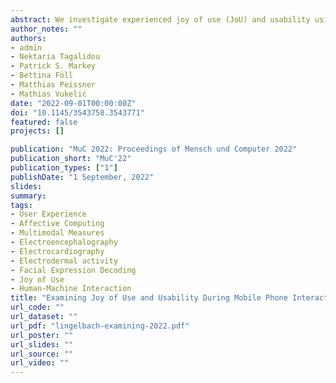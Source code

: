 ```yaml
---
abstract: We investigate experienced joy of use (JoU) and usability using a multimodal methods approach by systematically varying mobile phone interactions. We combined subjective and objective measures to investigate whether positive emotional experiences and moments of joy during the interaction can be distinguished from neutral and negative emotional experiences. In a study with 30 participants, electroencephalography (EEG), electrocardiography (ECG), electrodermal activity (EDA), facial emotion recognition, and questionnaires were used.The multimodal methods approach reveals great potential to investigate JoU and usability in naturalistic scenarios. The developed framework provides a groundwork to evaluate and improve interactions with technology. Thereby, users and their emotional experiences are placed at the centre when designing user interfaces. By detecting moments of joy, this approach can support a better understanding of how technology can be purposefully designed for joyful experiences. 
author_notes: ""
authors:
- admin
- Nektaria Tagalidou
- Patrick S. Markey
- Bettina Föll
- Matthias Peissner
- Mathias Vukelić
date: "2022-09-01T00:00:00Z"
doi: "10.1145/3543758.3543771"
featured: false
projects: []

publication: "MuC 2022: Proceedings of Mensch und Computer 2022"
publication_short: "MuC'22"
publication_types: ["1"]
publishDate: "1 September, 2022"
slides:
summary:
tags:
- User Experience
- Affective Computing
- Multimodal Measures
- Electroencephalography
- Electrocardiography
- Electrodermal activity
- Facial Expression Decoding
- Joy of Use
- Human-Machine Interaction
title: "Examining Joy of Use and Usability During Mobile Phone Interactions within a Multimodal Methods Approach"
url_code: ""
url_dataset: ""
url_pdf: "lingelbach-examining-2022.pdf"
url_poster: ""
url_slides: ""
url_source: ""
url_video: ""
---
```


<!--{{% callout note %}}
Click the *Cite* button above to demo the feature to enable visitors to import publication metadata into their reference management software.
{{% /callout %}}

{{% callout note %}}
Create your slides in Markdown - click the *Slides* button to check out the example.
{{% /callout %}}

Supplementary notes can be added here, including [code, math, and images](https://wowchemy.com/docs/writing-markdown-latex/).-->
